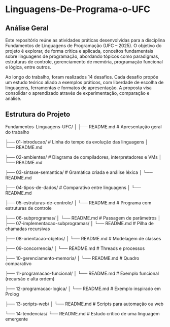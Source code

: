 # Linguagens-De-Programa-o-UFC

## Análise Geral
Este repositório reúne as atividades práticas desenvolvidas para a disciplina Fundamentos de Linguagens de Programação (UFC – 2025).
O objetivo do projeto é explorar, de forma crítica e aplicada, conceitos fundamentais sobre linguagens de programação, abordando tópicos como paradigmas, estruturas de controle, gerenciamento de memória, programação funcional e lógica, entre outros.

Ao longo do trabalho, foram realizados 14 desafios. Cada desafio propõe um estudo teórico aliado a exemplos práticos, com liberdade de escolha de linguagens, ferramentas e formatos de apresentação.
A proposta visa consolidar o aprendizado através de experimentação, comparação e análise.

## Estrutura do Projeto
Fundamentos-Linguagens-UFC/
│
├── README.md                     # Apresentação geral do trabalho

├── 01-introducao/                # Linha do tempo da evolução das linguagens
│   
     └── README.md

├── 02-ambientes/                 # Diagrama de compiladores, interpretadores e VMs
│   
    └── README.md

├── 03-sintaxe-semantica/         # Gramática criada e análise léxica
│   └── README.md

├── 04-tipos-de-dados/            # Comparativo entre linguagens
│   └── README.md

├── 05-estruturas-de-controle/
│   └── README.md                 # Programa com estruturas de controle

├── 06-subprogramas/
│   └── README.md                 # Passagem de parâmetros
│
├── 07-implementacao-subprogramas/
│   └── README.md                 # Pilha de chamadas recursivas

├── 08-orientacao-objetos/
│   └── README.md                 # Modelagem de classes

├── 09-concorrencia/
│   └── README.md                 # Threads e processos

├── 10-gerenciamento-memoria/
│   └── README.md                 # Quadro comparativo

├── 11-programacao-funcional/
│   └── README.md                 # Exemplo funcional (recursão e alta ordem)

├── 12-programacao-logica/
│   └── README.md                 # Exemplo inspirado em Prolog

├── 13-scripts-web/
│   └── README.md                 # Scripts para automação ou web

└── 14-tendencias/
    └── README.md                 # Estudo crítico de uma linguagem emergente
